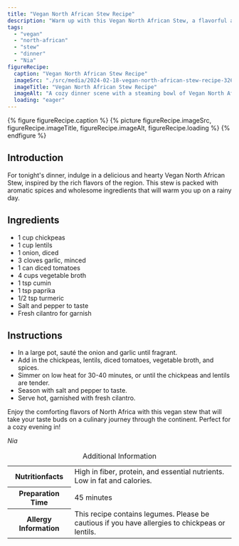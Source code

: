 ```yaml
---
title: "Vegan North African Stew Recipe"
description: "Warm up with this Vegan North African Stew, a flavorful and hearty dish packed with chickpeas, lentils, and aromatic spices. Perfect for a cozy dinner at home."
tags:
  - "vegan"
  - "north-african"
  - "stew"
  - "dinner"
  - "Nia"
figureRecipe: 
  caption: "Vegan North African Stew Recipe"
  imageSrc: "./src/media/2024-02-18-vegan-north-african-stew-recipe-3265.png"
  imageTitle: "Vegan North African Stew Recipe"
  imageAlt: "A cozy dinner scene with a steaming bowl of Vegan North African Stew on a neat table, exuding warmth and comfort on a rainy day."
  loading: "eager"
---
```


{% figure figureRecipe.caption %}
{% picture figureRecipe.imageSrc, figureRecipe.imageTitle, figureRecipe.imageAlt, figureRecipe.loading %}
{% endfigure %}

## Introduction

For tonight's dinner, indulge in a delicious and hearty Vegan North African Stew, inspired by the rich flavors of the region. This stew is packed with aromatic spices and wholesome ingredients that will warm you up on a rainy day.

## Ingredients

- 1 cup chickpeas
- 1 cup lentils
- 1 onion, diced
- 3 cloves garlic, minced
- 1 can diced tomatoes
- 4 cups vegetable broth
- 1 tsp cumin
- 1 tsp paprika
- 1/2 tsp turmeric
- Salt and pepper to taste
- Fresh cilantro for garnish

## Instructions

- In a large pot, sauté the onion and garlic until fragrant.
- Add in the chickpeas, lentils, diced tomatoes, vegetable broth, and spices.
- Simmer on low heat for 30-40 minutes, or until the chickpeas and lentils are tender.
- Season with salt and pepper to taste.
- Serve hot, garnished with fresh cilantro.

Enjoy the comforting flavors of North Africa with this vegan stew that will take your taste buds on a culinary journey through the continent. Perfect for a cozy evening in!

*Nia*

<table><caption class='sr-only'>Additional Information</caption><tr><th>Nutritionfacts</th><td>High in fiber, protein, and essential nutrients. Low in fat and calories.&nbsp;</td></tr><tr><th>Preparation Time</th><td>45 minutes&nbsp;</td></tr><tr><th>Allergy Information</th><td>This recipe contains legumes. Please be cautious if you have allergies to chickpeas or lentils.&nbsp;</td></tr></table>

